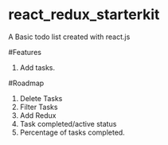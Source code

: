 # react_redux_starterkit

A Basic todo list created with react.js

#Features
1. Add tasks.

#Roadmap
1. Delete Tasks
2. Filter Tasks
3. Add Redux 
4. Task completed/active status
5. Percentage of tasks completed.